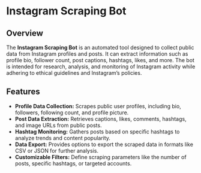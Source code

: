 # Instagram Scraping Bot

## Overview
The **Instagram Scraping Bot** is an automated tool designed to collect public data from Instagram profiles and posts. It can extract information such as profile bio, follower count, post captions, hashtags, likes, and more. The bot is intended for research, analysis, and monitoring of Instagram activity while adhering to ethical guidelines and Instagram’s policies.

## Features
- **Profile Data Collection:** Scrapes public user profiles, including bio, followers, following count, and profile picture.
- **Post Data Extraction:** Retrieves captions, likes, comments, hashtags, and image URLs from public posts.
- **Hashtag Monitoring:** Gathers posts based on specific hashtags to analyze trends and content popularity.
- **Data Export:** Provides options to export the scraped data in formats like CSV or JSON for further analysis.
- **Customizable Filters:** Define scraping parameters like the number of posts, specific hashtags, or targeted accounts.
